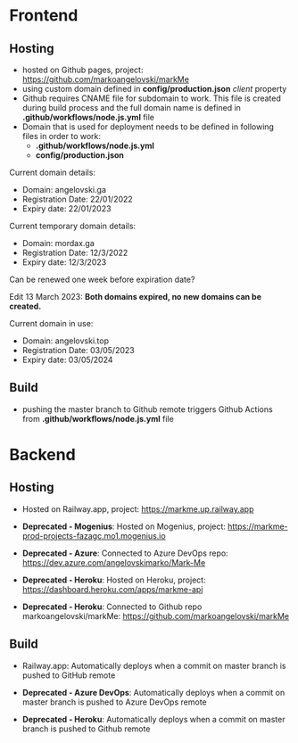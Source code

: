 # Frontend

## Hosting

- hosted on Github pages, project: https://github.com/markoangelovski/markMe
- using custom domain defined in **config/production.json** _client_ property
- Github requires CNAME file for subdomain to work. This file is created during build process and the full domain name is defined in **.github/workflows/node.js.yml** file
- Domain that is used for deployment needs to be defined in following files in order to work:
  - **.github/workflows/node.js.yml**
  - **config/production.json**

Current domain details:

- Domain: angelovski.ga
- Registration Date: 22/01/2022
- Expiry date: 22/01/2023

Current temporary domain details:

- Domain: mordax.ga
- Registration Date: 12/3/2022
- Expiry date: 12/3/2023

Can be renewed one week before expiration date?

Edit 13 March 2023:
**Both domains expired, no new domains can be created.**

Current domain in use:

- Domain: angelovski.top
- Registration Date: 03/05/2023
- Expiry date: 03/05/2024

## Build

- pushing the master branch to Github remote triggers Github Actions from **.github/workflows/node.js.yml** file

# Backend

## Hosting

- Hosted on Railway.app, project: https://markme.up.railway.app

- **Deprecated - Mogenius**: Hosted on Mogenius, project: https://markme-prod-projects-fazagc.mo1.mogenius.io
- **Deprecated - Azure**: Connected to Azure DevOps repo: https://dev.azure.com/angelovskimarko/Mark-Me
- **Deprecated - Heroku**: Hosted on Heroku, project: https://dashboard.heroku.com/apps/markme-api
- **Deprecated - Heroku**: Connected to Github repo markoangelovski/markMe: https://github.com/markoangelovski/markMe

## Build

- Railway.app: Automatically deploys when a commit on master branch is pushed to GitHub remote

- **Deprecated - Azure DevOps**: Automatically deploys when a commit on master branch is pushed to Azure DevOps remote
- **Deprecated - Heroku**: Automatically deploys when a commit on master branch is pushed to Github remote
